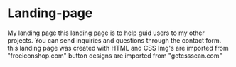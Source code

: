 # Landing-page
My landing page
this landing page is to help guid users to my other projects.
You can send inquiries and questions through the contact form. 
this landing page was created with HTML and CSS
Img's are imported from "freeiconshop.com"
button designs are imported from "getcssscan.com"
